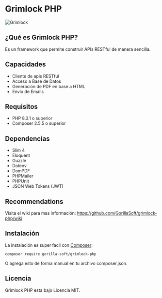 Grimlock PHP
======

![](https://imgur.com/a/XPjDK1e "Grimlock")


## ¿Qué es Grimlock PHP?
Es un framework que permite construir APIs RESTful de manera sencilla.

## Capacidades

* Cliente de apis RESTful
* Acceso a Base de Datos
* Generación de PDF en base a HTML
* Envío de Emails

## Requisitos

* PHP 8.3.1 o superior
* Composer 2.5.5 o superior

## Dependencias

* Slim 4
* Eloquent 
* Guzzle
* Dotenv
* DomPDF
* PHPMailer
* PHPUnit
* JSON Web Tokens (JWT)

## Recommendations

Visita el wiki para mas información:
https://github.com/GorillaSoft/grimlock-php/wiki

## Instalación

La instalación es super facil con [Composer](https://getcomposer.org/):

```bash
composer require gorilla-soft/grimlock-php
```
O agrega esto de forma manual en tu archivo composer.json.


## Licencia

Grimlock PHP esta bajo Licencia MIT.
